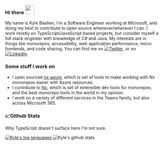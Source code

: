 ### Hi there <img src="https://raw.githubusercontent.com/MartinHeinz/MartinHeinz/master/wave.gif" width="30px">

My name is Kyle Bastien, I'm a Software Engineer working at Microsoft, and doing my best to contribute to open source whenever/wherever I can. I work mostly on TypeScript/JavaScript based projects, but consider myself a full stack engineer with knowledge of C# and Java. My interests are in things like monorepos, accessibility, web application performance, micro frontends, and code sharing. You can find me on [![Twitter][1.2]][1], or on [![LinkedIn][2.2]][2].

### Some stuff I work on

- I open sourced [nx-azure](https://github.com/microsoft/nx-azure), which is set of tools to make working with Nx monorepos easier with Azure resources.
- I contribute to [Nx](https://github.com/nrwl/nx), which is set of extensible dev tools for monorepos, and the best monorepo tools in the world in my opinion.
- I work on a variety of different services in the Teams family, but also across Microsoft 365.

### 📈Github Stats

Why TypeScript doesn't surface here I'm not sure.

[![Kyle's top languages](https://github-readme-stats.vercel.app/api/top-langs/?username=KyleBastien&theme=radical&hide=asp,c)](https://github.com/KyleBastien/github-readme-stats) ![Kyle's github stats](https://github-readme-stats.vercel.app/api?username=KyleBastien&count_private=true&theme=radical&show_icons=true&line_height=27)

[1.2]: http://i.imgur.com/wWzX9uB.png (twitter icon without padding)
[2.2]: https://raw.githubusercontent.com/MartinHeinz/MartinHeinz/master/linkedin-3-16.png (LinkedIn icon without padding)

[1]: https://twitter.com/nuttguy
[2]: https://www.linkedin.com/in/kyle-bastien/

